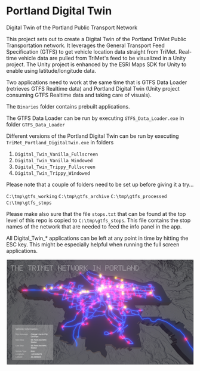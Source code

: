 # Portland Digital Twin
 Digital Twin of the Portland Public Transport Network

This project sets out to create a Digital Twin of the Portland TriMet Public Transportation network. It leverages the General Transport Feed Specification (GTFS) to get vehicle location data straight from TriMet. Real-time vehicle data are pulled from TriMet's feed to be visualized in a Unity project. The Unity project is enhanced by the ESRI Maps SDK for Unity to enable using latitude/longitude data.

Two applications need to work at the same time that is GTFS Data Loader (retrieves GTFS Realtime data) and Portland Digital Twin (Unity project consuming GTFS Realtime data and taking care of visuals).

The `Binaries` folder contains prebuilt applications.

The GTFS Data Loader can be run by executing `GTFS_Data_Loader.exe` in folder `GTFS_Data_Loader`

Different versions of the Portland Digital Twin can be run by executing `TriMet_Portland_DigitalTwin.exe` in folders 

1. `Digital_Twin_Vanilla_Fullscreen`
2. `Digital_Twin_Vanilla_Windowed`
3. `Digital_Twin_Trippy_Fullscreen`
4. `Digital_Twin_Trippy_Windowed`

Please note that a couple of folders need to be set up before giving it a try...

`C:\tmp\gtfs_working`
`C:\tmp\gtfs_archive`
`C:\tmp\gtfs_processed`
`C:\tmp\gtfs_stops`

Please make also sure that the file `stops.txt` that can be found at the top level of this repo is copied to `C:\tmp\gtfs_stops`. This file contains the stop names of the network that are needed to feed the info panel in the app.

All Digital_Twin_* applications can be left at any point in time by hitting the ESC key. This might be especially helpful when running the full screen applications.

![Portland Digital Twin](/Screenshots/Portland_Digital_Twin.png)
